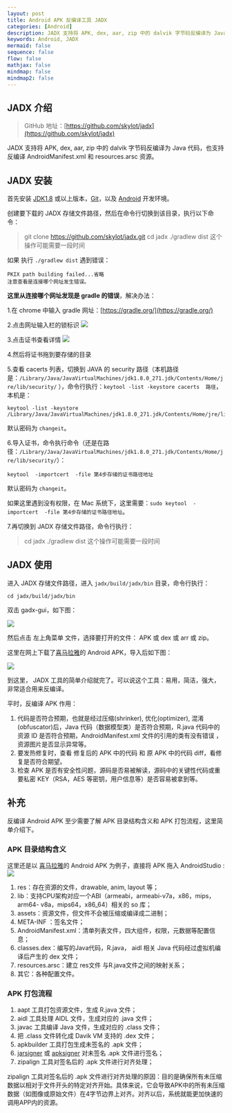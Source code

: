 ```yaml
---
layout: post
title: Android APK 反编译工具 JADX
categories: [Android]
description: JADX 支持将 APK, dex, aar, zip 中的 dalvik 字节码反编译为 Java 代码，也支持反编译 AndroidManifest.xml 和 resources.arsc 资源。
keywords: Android, JADX
mermaid: false
sequence: false
flow: false
mathjax: false
mindmap: false
mindmap2: false
---
```


## JADX 介绍

>  GitHub 地址：[https://github.com/skylot/jadx](https://github.com/skylot/jadx)

JADX 支持将  APK, dex, aar, zip 中的  dalvik 字节码反编译为 Java 代码，也支持反编译 AndroidManifest.xml 和 resources.arsc 资源。

## JADX 安装

首先安装 [JDK1.8](https://www.oracle.com/java/technologies/javase-downloads.html) 或以上版本，[Git](https://git-scm.com/)，以及 [Android](https://developer.android.google.cn/) 开发环境。

创建要下载的 JADX 存储文件路径，然后在命令行切换到该目录，执行以下命令：

> git clone https://github.com/skylot/jadx.git
> cd jadx
> ./gradlew dist 这个操作可能需要一段时间

如果 执行 `./gradlew dist` 遇到错误：

```
PKIX path building failed...省略
注意查看是连接哪个网址发生错误。
```

**这里从连接哪个网址发现是 gradle 的错误**，解决办法：

1.在 chrome 中输入 gradle 网址：[https://gradle.org/](https://gradle.org/)

2.点击网址输入栏的锁标识
 ![](/images/posts/2020-12-20-Android-JADX-Intro/p1.png)

3.点击证书查看详情
 ![](/images/posts/2020-12-20-Android-JADX-Intro/p2.png)

4.然后将证书拖到要存储的目录

5.查看 cacerts  列表，切换到 JAVA 的 security 路径（本机路径是：`/Library/Java/JavaVirtualMachines/jdk1.8.0_271.jdk/Contents/Home/jre/lib/security/` ），命令行执行：`keytool -list -keystore cacerts  路径`，本机是：

```
keytool -list -keystore  /Library/Java/JavaVirtualMachines/jdk1.8.0_271.jdk/Contents/Home/jre/lib/security/cacerts
```

默认密码为 `changeit`。

6.导入证书，命令执行命令（还是在路径：`/Library/Java/JavaVirtualMachines/jdk1.8.0_271.jdk/Contents/Home/jre/lib/security/`）：

```
keytool  -importcert  -file 第4步存储的证书路径地址
```

默认密码为 `changeit`。

如果这里遇到没有权限，在 Mac  系统下，这里需要：`sudo keytool  -importcert  -file 第4步存储的证书路径地址`。

7.再切换到 JADX 存储文件路径，命令行执行：

> cd jadx
> ./gradlew dist 这个操作可能需要一段时间

## JADX  使用

 进入 JADX 存储文件路径，进入 `jadx/build/jadx/bin` 目录，命令行执行：

```
cd jadx/build/jadx/bin
```

双击 gadx-gui，如下图：

![](/images/posts/2020-12-20-Android-JADX-Intro/p3.png)

然后点击 左上角菜单 文件，选择要打开的文件： APK 或 dex 或 arr 或 zip。

这里在网上下载了[喜马拉雅](https://www.ximalaya.com/)的 Android APK，导入后如下图：

![](/images/posts/2020-12-20-Android-JADX-Intro/p4.png)

到这里，  JADX  工具的简单介绍就完了。可以说这个工具：易用，简洁，强大，非常适合用来反编译。

 平时，反编译 APK 作用：

1. 代码是否符合预期，也就是经过压缩(shrinker), 优化(optimizer), 混淆(obfuscator)后，Java 代码（数据模型类）是否符合预期，R.java 代码中的资源 ID 是否符合预期，AndroidManifest.xml 文件的引用的类有没有错误 ，资源图片是否显示异常等。
2. 要发热修复时，查看 修复后的 APK 中的代码 和   原 APK 中的代码 diff，看修复是否符合期望。
3. 检查 APK 是否有安全性问题，源码是否易被解读，源码中的关键性代码或重要私密 KEY（RSA，AES 等密钥，用户信息等）是否容易被拿到等。

## 补充

 反编译 Android APK 至少需要了解 APK 目录结构含义和 APK 打包流程，这里简单介绍下。

### APK 目录结构含义

这里还是以 [喜马拉雅](https://www.ximalaya.com/)的 Android APK 为例子，直接将 APK  拖入 AndroidStudio :
![](/images/posts/2020-12-20-Android-JADX-Intro/p5.png)

1. res：存在资源的文件，drawable, anim, layout 等；
2. lib：支持CPU架构对应一个ABI（armeabi，armeabi-v7a，x86，mips，arm64- v8a，mips64，x86_64）相关的 so 库；
3. assets：资源文件，但文件不会被压缩或编译成二进制；
4. META-INF ：签名文件；
5. AndroidManifest.xml：清单列表文件，四大组件，权限，元数据等配置信息；
6. classes.dex：编写的Java代码，R.java，  aidl 相关  Java 代码经过虚拟机编译后产生的 dex  文件；                      
7. resources.arsc：建立 res文件 与R.java文件之间的映射关系；
8. 其它：各种配置文件。

### APK 打包流程

1. aapt 工具打包资源文件，生成 R.java 文件；
2. aidl 工具处理 AIDL 文件，生成对应的 .java 文件；
3. javac 工具编译 Java 文件，生成对应的 .class 文件；
4. 把 .class 文件转化成 Davik VM 支持的 .dex 文件；
5. apkbuilder 工具打包生成未签名的 .apk 文件；
6. [jarsigner](https://docs.oracle.com/javase/7/docs/technotes/tools/windows/jarsigner.html) 或 [apksigner](https://developer.android.google.cn/studio/command-line/apksigner?hl=en) 对未签名 .apk 文件进行签名；
7. zipalign 工具对签名后的 .apk 文件进行对齐处理；

zipalign 工具对签名后的 .apk 文件进行对齐处理的原因：目的是确保所有未压缩数据以相对于文件开头的特定对齐开始。具体来说，它会导致APK中的所有未压缩数据（如图像或原始文件）在4字节边界上对齐。对齐以后，系统就能更加快速的调用APP内的资源。
